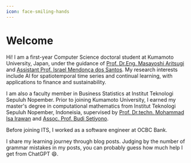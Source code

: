 ```yaml
---
icon: face-smiling-hands
---
```


# Welcome

Hi! I am a first-year Computer Science doctoral student at Kumamoto University, Japan, under the guidance of [Prof. Dr.Eng. Masayoshi Aritsugi](https://scholar.google.com/citations?user=2_VONA4AAAAJ) and [Assistant Prof. Israel Mendonça dos Santos](https://www.dbms.cs.kumamoto-u.ac.jp/~israel/). My research interests include AI for spatiotemporal time series and continual learning, with applications to finance and sustainability.&#x20;

I am also a faculty member in Business Statistics at Institut Teknologi Sepuluh Nopember. Prior to joining Kumamoto University, I earned my master's degree in computational mathematics from Institut Teknologi Sepuluh Nopember, Indoneisia, supervised by [Prof. Dr.techn. Mohammad Isa Irawan](https://scholar.google.com/citations?user=c-kbqzEAAAAJ) and [Assoc. Prof. Budi Setiyono](https://scholar.google.com/citations?user=3LZz96IAAAAJ).

Before joining ITS, I worked as a software engineer at OCBC Bank.

I share my learning journey through blog posts. Judging by the number of grammar mistakes in my posts, you can probably guess how much help I get from ChatGPT :smile:.
